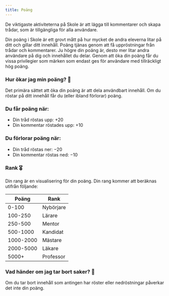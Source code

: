 ```yaml
---
title: Poäng
---
```


De viktigaste aktiviteterna på Skole är att lägga till kommentarer och skapa trådar, som är tillgängliga för alla användare.

Din poäng i Skole är ett grovt mått på hur mycket de andra eleverna litar på ditt och gillar ditt innehåll. Poäng tjänas genom att få uppröstningar från trådar och kommentarer. Ju högre din poäng är, desto mer litar andra användare på dig och innehållet du delar. Genom att öka din poäng får du vissa privilegier som märken som endast ges för användare med tillräckligt hög poäng.

### Hur ökar jag min poäng? 🤔

Det primära sättet att öka din poäng är att dela användbart innehåll. Om du röstar på ditt innehåll får du (eller ibland förlorar) poäng.

### Du får poäng när:

- Din tråd röstas upp: +20
- Din kommentar röstades upp: +10

### Du förlorar poäng när:

- Din tråd röstas ner: −20
- Din kommentar röstas ned: −10

### Rank 🎖️

Din rang är en visualisering för din poäng. Din rang kommer att beräknas utifrån följande:

| Poäng     | Rank      |
| --------- | --------- |
| 0-100     | Nybörjare |
| 100-250   | Lärare    |
| 250-500   | Mentor    |
| 500-1000  | Kandidat  |
| 1000-2000 | Mästare   |
| 2000-5000 | Läkare    |
| 5000+     | Professor |

### Vad händer om jag tar bort saker? 🧐

Om du tar bort innehåll som antingen har röster eller nedröstningar påverkar det inte din poäng.
